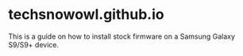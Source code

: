 # techsnowowl.github.io
This is a guide on how to install stock firmware on a Samsung Galaxy S9/S9+ device.
